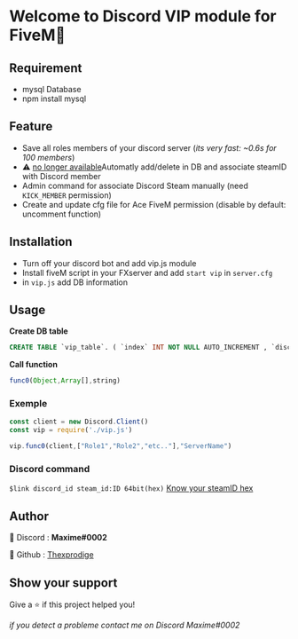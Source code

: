 # Welcome to Discord VIP module for FiveM👋

## Requirement

* mysql Database
* npm install mysql

## Feature
* Save all roles members of your discord server (_its very fast: ~0.6s for 100 members_)
* ⚠️ [no longer available](https://forum.cfx.re/t/1090037)Automatly add/delete in DB and associate steamID with Discord member
* Admin command for associate Discord Steam manually (need `KICK_MEMBER` permission)
* Create and update cfg file for Ace FiveM permission (disable by default: uncomment function)

## Installation 
* Turn off your discord bot and add vip.js module
* Install fiveM script in your FXserver and add `start vip` in `server.cfg`
* in `vip.js` add DB information

## Usage
**Create DB table**
```sql
CREATE TABLE `vip_table`. ( `index` INT NOT NULL AUTO_INCREMENT , `discord_id` TEXT NOT NULL , `identifier` TEXT NOT NULL , `premium` BOOLEAN NOT NULL , PRIMARY KEY (`index`)) ENGINE = InnoDB;
```
**Call function**
```js
func0(Object,Array[],string)
```

### Exemple
```js
const client = new Discord.Client()
const vip = require('./vip.js')

vip.func0(client,["Role1","Role2","etc.."],"ServerName")
```

### Discord command
`$link discord_id steam_id:ID 64bit(hex)` [Know your steamID hex](http://www.vacbanned.com/)

## Author
👤 Discord : **Maxime#0002**

👤 Github : [Thexprodige](https://github.com/ThexProdige)


## Show your support

Give a ⭐️ if this project helped you!

_if you detect a probleme contact me on Discord Maxime#0002_
